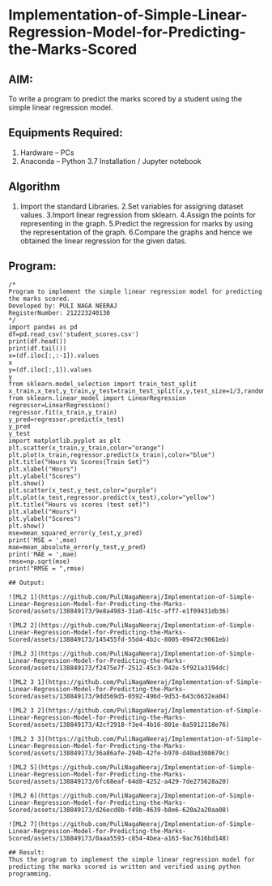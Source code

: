 # Implementation-of-Simple-Linear-Regression-Model-for-Predicting-the-Marks-Scored

## AIM:
To write a program to predict the marks scored by a student using the simple linear regression model.

## Equipments Required:
1. Hardware – PCs
2. Anaconda – Python 3.7 Installation / Jupyter notebook

## Algorithm
1. Import the standard Libraries.
2.Set variables for assigning dataset values.
3.Import linear regression from sklearn.
4.Assign the points for representing in the graph.
5.Predict the regression for marks by using the representation of the graph.
6.Compare the graphs and hence we obtained the linear regression for the given datas.

## Program:
```
/*
Program to implement the simple linear regression model for predicting the marks scored.
Developed by: PULI NAGA NEERAJ
RegisterNumber: 212223240130
*/
import pandas as pd
df=pd.read_csv('student_scores.csv')
print(df.head())
print(df.tail())
x=(df.iloc[:,:-1]).values
x
y=(df.iloc[:,1]).values
y
from sklearn.model_selection import train_test_split
x_train,x_test,y_train,y_test=train_test_split(x,y,test_size=1/3,random_state=0)
from sklearn.linear_model import LinearRegression
regressor=LinearRegression()
regressor.fit(x_train,y_train)
y_pred=regressor.predict(x_test)
y_pred
y_test
import matplotlib.pyplot as plt
plt.scatter(x_train,y_train,color="orange")
plt.plot(x_train,regressor.predict(x_train),color="blue")
plt.title("Hours Vs Scores(Train Set)")
plt.xlabel("Hours")
plt.ylabel("Scores")
plt.show()
plt.scatter(x_test,y_test,color="purple")
plt.plot(x_test,regressor.predict(x_test),color="yellow")
plt.title("Hours vs scores (test set)")
plt.xlabel("Hours")
plt.ylabel("Scores")
plt.show()
mse=mean_squared_error(y_test,y_pred)
print('MSE = ',mse)
mae=mean_absolute_error(y_test,y_pred)
print('MAE = ',mae)
rmse=np.sqrt(mse)
print("RMSE = ",rmse)

## Output:

![ML2 1](https://github.com/PuliNagaNeeraj/Implementation-of-Simple-Linear-Regression-Model-for-Predicting-the-Marks-Scored/assets/138849173/9e8a4983-31a0-415c-aff7-e1f09431db36)

![ML2 2](https://github.com/PuliNagaNeeraj/Implementation-of-Simple-Linear-Regression-Model-for-Predicting-the-Marks-Scored/assets/138849173/145455fd-55d4-4b2c-8005-09472c9061eb)

![ML2 3](https://github.com/PuliNagaNeeraj/Implementation-of-Simple-Linear-Regression-Model-for-Predicting-the-Marks-Scored/assets/138849173/f2475e7f-2512-45c3-942e-5f921a3194dc)

![ML2 3 1](https://github.com/PuliNagaNeeraj/Implementation-of-Simple-Linear-Regression-Model-for-Predicting-the-Marks-Scored/assets/138849173/9dd569d5-0592-496d-9d53-643c6632ea04)

![ML2 3 2](https://github.com/PuliNagaNeeraj/Implementation-of-Simple-Linear-Regression-Model-for-Predicting-the-Marks-Scored/assets/138849173/42cf2918-f3e4-4b16-801e-8a5912118e76)

![ML2 3 3](https://github.com/PuliNagaNeeraj/Implementation-of-Simple-Linear-Regression-Model-for-Predicting-the-Marks-Scored/assets/138849173/36a86afe-294b-42fe-b970-d40ad308679c)

![ML2 5](https://github.com/PuliNagaNeeraj/Implementation-of-Simple-Linear-Regression-Model-for-Predicting-the-Marks-Scored/assets/138849173/6fc68eaf-64d8-4252-a429-7de275628a20)

![ML2 6](https://github.com/PuliNagaNeeraj/Implementation-of-Simple-Linear-Regression-Model-for-Predicting-the-Marks-Scored/assets/138849173/d26ecd8b-f49b-4639-b8e6-620a2a20aa08)

![ML2 7](https://github.com/PuliNagaNeeraj/Implementation-of-Simple-Linear-Regression-Model-for-Predicting-the-Marks-Scored/assets/138849173/0aaa5593-c854-4bea-a163-9ac7616bd148)

## Result:
Thus the program to implement the simple linear regression model for predicting the marks scored is written and verified using python programming.
